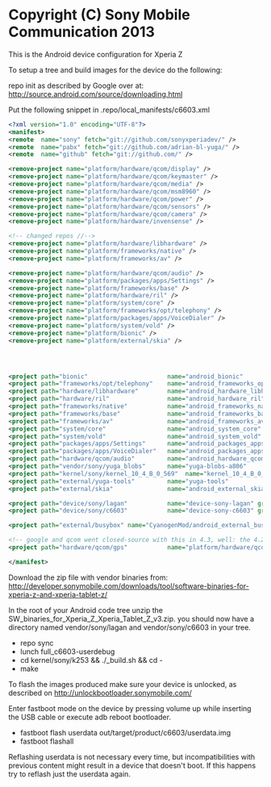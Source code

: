 Copyright (C) Sony Mobile Communication 2013
============================================

This is the Android device configuration for Xperia Z

To setup a tree and build images for the device do the following:

repo init as described by Google over at:
http://source.android.com/source/downloading.html

Put the following snippet in .repo/local_manifests/c6603.xml

```xml
<?xml version="1.0" encoding="UTF-8"?>
<manifest>
<remote  name="sony" fetch="git://github.com/sonyxperiadev/" />
<remote  name="pabx" fetch="git://github.com/adrian-bl-yuga/" />
<remote  name="github" fetch="git://github.com/" />

<remove-project name="platform/hardware/qcom/display" />
<remove-project name="platform/hardware/qcom/keymaster" />
<remove-project name="platform/hardware/qcom/media" />
<remove-project name="platform/hardware/qcom/msm8960" />
<remove-project name="platform/hardware/qcom/power" />
<remove-project name="platform/hardware/qcom/sensors" />
<remove-project name="platform/hardware/qcom/camera" />
<remove-project name="platform/hardware/invensense" />

<!-- changed repos //-->
<remove-project name="platform/hardware/libhardware" />
<remove-project name="platform/frameworks/native" />
<remove-project name="platform/frameworks/av" />

<remove-project name="platform/hardware/qcom/audio" />
<remove-project name="platform/packages/apps/Settings" />
<remove-project name="platform/frameworks/base" />
<remove-project name="platform/hardware/ril" />
<remove-project name="platform/system/core" />
<remove-project name="platform/frameworks/opt/telephony" />
<remove-project name="platform/packages/apps/VoiceDialer" />
<remove-project name="platform/system/vold" />
<remove-project name="platform/bionic" />
<remove-project name="platform/external/skia" />




<project path="bionic"                      name="android_bionic"                   remote="pabx" revision="kk44" /> 
<project path="frameworks/opt/telephony"    name="android_frameworks_opt_telephony" remote="pabx" revision="kk44" />
<project path="hardware/libhardware"        name="android_hardware_libhardware"   remote="pabx" revision="kk44" />
<project path="hardware/ril"                name="android_hardware_ril"           remote="pabx" revision="kk44" />
<project path="frameworks/native"           name="android_frameworks_native"      remote="pabx" revision="kk44" />
<project path="frameworks/base"             name="android_frameworks_base"        remote="pabx" revision="kk44" />
<project path="frameworks/av"               name="android_frameworks_av"          remote="pabx" revision="kk44" />
<project path="system/core"                 name="android_system_core"            remote="pabx" revision="kk44" />
<project path="system/vold"                 name="android_system_vold"            remote="pabx" revision="kk44" />
<project path="packages/apps/Settings"      name="android_packages_apps_Settings" remote="pabx" revision="kk44" />
<project path="packages/apps/VoiceDialer"   name="android_packages_apps_VoiceDialer" remote="pabx" revision="kk44" />
<project path="hardware/qcom/audio"         name="android_hardware_qcom_audio"    remote="pabx" revision="kk44" />
<project path="vendor/sony/yuga_blobs"      name="yuga-blobs-a806"                remote="pabx" revision="kk44_10_5_A_0_230" />
<project path="kernel/sony/kernel_10_4_B_0_569"  name="kernel_10_4_B_0_569"       remote="pabx" revision="kk44_3_4_lts" />
<project path="external/yuga-tools"         name="yuga-tools"                     remote="pabx" revision="kk44" />
<project path="external/skia"               name="android_external_skia"          remote="pabx" revision="kk44" />

<project path="device/sony/lagan"           name="device-sony-lagan" groups="device" remote="pabx" revision="kk44" />
<project path="device/sony/c6603"           name="device-sony-c6603" groups="device" remote="pabx" revision="kk44" />

<project path="external/busybox" name="CyanogenMod/android_external_busybox" remote="github" revision="stable/cm-11.0" />

<!-- google and qcom went closed-source with this in 4.3, well: the 4.2 release is good enough for us //-->
<project path="hardware/qcom/gps"           name="platform/hardware/qcom/gps" revision="refs/tags/android-4.2.2_r1.2" />

</manifest>
```

Download the zip file with vendor binaries from:
http://developer.sonymobile.com/downloads/tool/software-binaries-for-xperia-z-and-xperia-tablet-z/

In the root of your Android code tree unzip the SW_binaries_for_Xperia_Z_Xperia_Tablet_Z_v3.zip.
you should now have a directory named vendor/sony/lagan and vendor/sony/c6603 in your tree.

* repo sync
* lunch full_c6603-userdebug
* cd kernel/sony/k253 && ./_build.sh && cd -
* make

To flash the images produced make sure your device is unlocked, as described on
http://unlockbootloader.sonymobile.com/

Enter fastboot mode on the device by pressing volume up while inserting the USB
cable or execute adb reboot bootloader.

* fastboot flash userdata out/target/product/c6603/userdata.img
* fastboot flashall

Reflashing userdata is not necessary every time, but incompatibilities with
previous content might result in a device that doesn't boot. If this happens
try to reflash just the userdata again.
